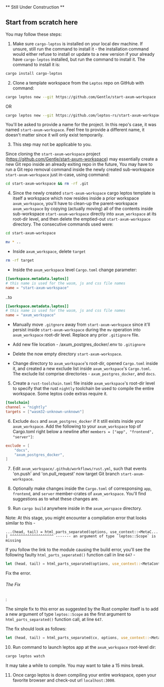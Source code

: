 ** Still Under Construction **

## Start from scratch here

You may follow these steps:

1. Make sure `cargo-leptos` is installed on your local dev machine. If unsure, still run the command to install it - the installation command would either refuse to install or update to a new version if your already have `cargo-leptos` installed, but run the command to install it. The command to install it is:

```sh
cargo install cargo-leptos
```

2. Clone a template workspace from the <code>Leptos</code> repo on GitHub with command:

```sh
cargo leptos new --git https://github.com/Gentle/start-axum-workspace
```

OR

```sh
cargo leptos new --git https://github.com/leptos-rs/start-axum-workspace
```

You'll be asked to provide a name for the project. In this repo's case, it was named `start-axum-workspace`. Feel free to provide a different name, it doesn't matter since it will only exist temporarily.

3. This step may not be applicable to you.

Since cloning the `start-axum-workspace` project (https://github.com/Gentle/start-axum-workspace) may essentially create a new Git repo inside an already exiting repo in the future, You may have to run a Git repo removal command inside the newly created sub-workspace `start-axum-workspace` just in-case, using command:

```sh
cd start-axum-workspace && rm -rf .git
```

4. Since the newly created `start-axum-workspace` cargo leptos template is itself a workspace which now resides inside a prior workspace `axum_workspace`, you'll have to clean-up the parent-workspace `axum_workspace` by copying (actually moving) all of the contents inside sub-workspace `start-axum-workspace` directly into `axum_workspace` at its root-dir level, and then delete the emptied-out `start-axum-workspace` directory. The consecutive commands used were:

```sh
cd start-axum-workspace
```

```sh
mv * ..
```

- Inside `axum_workspace`, delete `target`

```sh
rm -rf target
```

- Inside the `axum_workspace` level `Cargo.toml` change parameter:

```toml
[[workspace.metadata.leptos]]
# this name is used for the wasm, js and css file names
name = "start-axum-workspace"
```

..to

```toml
[[workspace.metadata.leptos]]
# this name is used for the wasm, js and css file names
name = "axum_workspace"
```

- Manually move `.gitgnore` away from `start-axum-workspace` since it'll persist inside `start-axum-workspace` during the `mv` operation into `axum_workspace` root-dir level. Replace any prior `.gitignore` file.

- Add new file location - /axum_postgres_docker/.env to `.gitignore`

- Delete the now empty directory `start-axum-workspace`.

- Change directory to `axum_workspace`'s root-dir, opened `Cargo.toml` inside it, and created a new exclude list inside `axum_workspace`'s `Cargo.toml`. The exclude list comprise directories - `axum_postgres_docker`, and `docs`.

5. Create a `rust-toolchain.toml` file inside `axum_workspace`'s root-dir level to specify that the rust `nightly` toolchain be used to compile the entire workspace. Some leptos code extras require it.

```rust-toolchain.toml
[toolchain]
channel = "nightly"
targets = ["wasm32-unknown-unknown"]
```

6. Exclude `docs` and `axum_postgres_docker` if it still exists inside your `axum_workspace`. Add the following to your `axum_workspace` top of Cargo.toml right below a newline after `members = ["app", "frontend", "server"]`:

```toml
exclude = [
    "docs",
    "axum_postgres_docker",
]
```

7. Edit `axum_workspace/.github/workflows/rust.yml`, such that events 'on.push' and 'on.pull_request' now target Git branch `start-axum-workspace`.

8. Optionally make changes inside the `Cargo.toml` of corresponsing `app`, `frontend`, and `server` member-crates of `axum_workspace`. You'll find suggestions as to what these changes are.

9. Run `cargo build` anywhere inside in the `axum_worspace` directory.

Note: At this stage, you might encounter a compilation error that looks similar to this -

```
...(head, tail) = html_parts_separated(options, use_context::<MetaC...
| ^^^^^^^^^^^^^^^^^^^^ ------- an argument of type `leptos::Scope` is missing
```

If you follow the link to the module causing the build error, you'll see the following faulty `html_parts_seperated()` function call in line `647` -

```rs
let (head, tail) = html_parts_separated(options, use_context::<MetaContext>(cx).as_ref());
```

Fix the error.

<h6>The Fix</h6>:

The simple fix to this error as suggested by the Rust compiler itself is to add a new argument of type `leptos::Scope` as the first argument to `html_parts_separated()` function call, at line `647`.

The fix should look as follows:

```rs
let (head, tail) = html_parts_separated(cx, options, use_context::<MetaContext>(cx).as_ref());
```

10. Run command to launch leptos app at the `axum_workspace` root-level dir:

```sh
cargo leptos watch
```

It may take a while to compile. You may want to take a 15 mins break.

11. Once cargo leptos is down compiling your entire workspace, open your favorite browser and check-out url `localhost:3000`.
